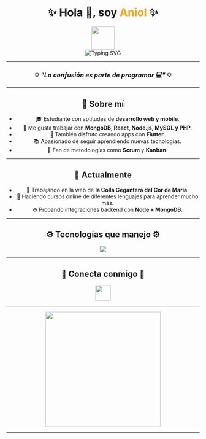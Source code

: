 <!-- 📌 Presentación de Aniol -->
<div align="center">
  <h1>✨ Hola 👋, soy <span style="color:#fca311;">Aniol</span> ✨</h1>
  <img src="https://media.giphy.com/media/hvRJCLFzcasrR4ia7z/giphy.gif" width="60px">
  <br>
  <div align="center">
  <img src="https://readme-typing-svg.herokuapp.com?font=Fira+Code&size=28&pause=1000&color=FCA311&center=true&vCenter=true&width=450&lines=Bienvenido+a+mi+GitHub!;Estudiante+web+y+mobile;Front+for+All,+All+for+Back;Siempre+aprendiendo+cosas+nuevas!" alt="Typing SVG" />
</div>


---

<!-- ✨ Frase inspiradora -->
<div align="center">
  <h3>💡 <em>"La confusión es parte de programar 💻"</em> 💡</h3>
</div>

---

<!-- 📖 Sobre mí -->
## 📖 Sobre mí

- 🎓 Estudiante con aptitudes de **desarrollo web y mobile**.
- 💾 Me gusta trabajar con **MongoDB, React, Node.js, MySQL y PHP**.
- 📱 También disfruto creando apps con **Flutter**.
- 📚 Apasionado de seguir aprendiendo nuevas tecnologías.
- 🎨 Fan de metodologías como **Scrum** y **Kanban**.

---

<!-- 🚀 Actualmente -->
## 🚀 Actualmente

- 🔭 Trabajando en la web de **la Colla Gegantera del Cor de Maria**.
- 🌱 Haciendo cursos online de diferentes lenguajes para aprender mucho más.
- ⚙️ Probando integraciones backend con **Node + MongoDB**.

---

<!-- 🛠️ Skills -->
<h2 align="center">⚙️ Tecnologías que manejo ⚙️</h2>

<p align="center">
  <img src="https://skillicons.dev/icons?i=html,css,js,php,react,nodejs,mongodb,flutter,git,github,vscode,linux,windows&perline=8" />
</p>

---

<!-- 📞 Contacto -->
<h2 align="center">🤝 Conecta conmigo 🤝</h2>

<p align="center">
  <a href="https://www.linkedin.com/in/aniol-rodriguez-530514295/">
    <img src="https://raw.githubusercontent.com/rahulbanerjee26/githubAboutMeGenerator/main/icons/linked-in-alt.svg" width="40px">
  </a>
</p>

---

<!-- 🎉 Animación final -->
<div align="center">
  <img src="https://media.giphy.com/media/jRf5fsn8G6YaogAWxn/giphy.gif" width="300px" />
  <br>
</div>

---


